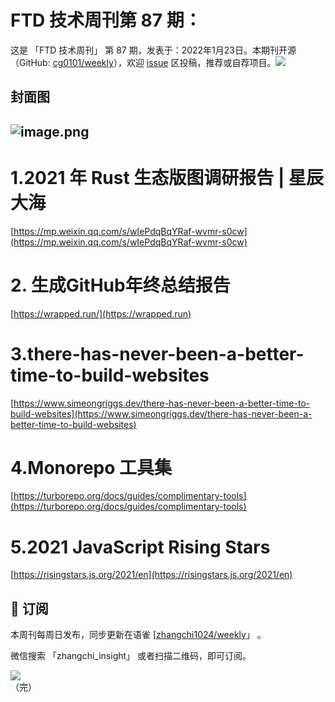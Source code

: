 # FTD 技术周刊第 87 期：
这是 「FTD 技术周刊」 第 87 期，发表于：2022年1月23日。本期刊开源（GitHub: [cg0101/weekly](https://github.com/cg0101/weekly)），欢迎 [issue](https://github.com/cg0101/weekly/issues) 区投稿，推荐或自荐项目。![](https://visitor-badge.glitch.me/badge?page_id=cg0101.weekly) <a href="https://www.linkedin.com/in/%E9%A9%B0-%E5%BC%A0-60669710a/">
        </a>
## 封面图


## ![image.png](https://cdn.nlark.com/yuque/0/2022/png/132503/1642938294982-01de929b-50ba-4618-8f58-33d9e4fef035.png#clientId=u48da01e4-002f-4&crop=0&crop=0&crop=1&crop=1&from=paste&height=432&id=u243cbd82&margin=%5Bobject%20Object%5D&name=image.png&originHeight=864&originWidth=1080&originalType=binary&ratio=1&rotation=0&showTitle=false&size=946650&status=done&style=none&taskId=ue9cbb061-2228-4831-a751-ea68984323a&title=&width=540)
# 1.2021 年 Rust 生态版图调研报告 | 星辰大海 
[https://mp.weixin.qq.com/s/wIePdqBqYRaf-wvmr-s0cw](https://mp.weixin.qq.com/s/wIePdqBqYRaf-wvmr-s0cw)

# 2. 生成GitHub年终总结报告 
[https://wrapped.run/](https://wrapped.run)

# 3.there-has-never-been-a-better-time-to-build-websites 
[https://www.simeongriggs.dev/there-has-never-been-a-better-time-to-build-websites](https://www.simeongriggs.dev/there-has-never-been-a-better-time-to-build-websites)

# 4.Monorepo 工具集 
[https://turborepo.org/docs/guides/complimentary-tools](https://turborepo.org/docs/guides/complimentary-tools)

# 5.2021 JavaScript Rising Stars 
[https://risingstars.js.org/2021/en](https://risingstars.js.org/2021/en)



## 📅 订阅
本周刊每周日发布，同步更新在语雀 [[zhangchi1024/weekly](https://www.yuque.com/zhangchi1024/weekly)」 。


微信搜索 「zhangchi_insight」 或者扫描二维码，即可订阅。
<div align="left"> <img src="https://cdn.nlark.com/yuque/0/2021/jpeg/132503/1640750963398-e8538e9e-6b96-46f7-abff-c93b56bdd377.jpeg?x-oss-process=image%2Fwatermark%2Ctype_d3F5LW1pY3JvaGVp%2Csize_36%2Ctext_5byg6amw%2Ccolor_FFFFFF%2Cshadow_50%2Ct_80%2Cg_se%2Cx_10%2Cy_10%2Fresize%2Cw_426%2Climit_0" ></div>    
    （完）